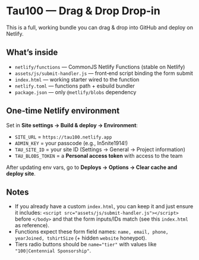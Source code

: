# Tau100 — Drag & Drop Drop‑in

This is a full, working bundle you can drag & drop into GitHub and deploy on Netlify.

## What’s inside
- `netlify/functions` — CommonJS Netlify Functions (stable on Netlify)
- `assets/js/submit-handler.js` — front‑end script binding the form submit
- `index.html` — working starter wired to the function
- `netlify.toml` — functions path + esbuild bundler
- `package.json` — only `@netlify/blobs` dependency

## One‑time Netlify environment
Set in **Site settings → Build & deploy → Environment**:
- `SITE_URL` = `https://tau100.netlify.app`
- `ADMIN_KEY` = your passcode (e.g., In5nite1914!)
- `TAU_SITE_ID` = your site ID (Settings → General → Project information)
- `TAU_BLOBS_TOKEN` = a **Personal access token** with access to the team

After updating env vars, go to **Deploys → Options → Clear cache and deploy site**.

## Notes
- If you already have a custom `index.html`, you can keep it and just ensure it includes:
  `<script src="assets/js/submit-handler.js"></script>` before `</body>` and that the form inputs/IDs match (see this `index.html` as reference).
- Functions expect these form field names: `name, email, phone, yearJoined, tshirtSize` (+ hidden `website` honeypot).
- Tiers radio buttons should be `name="tier"` with values like `"100|Centennial Sponsorship"`.
